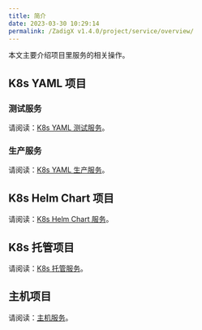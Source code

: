 ```yaml
---
title: 简介
date: 2023-03-30 10:29:14
permalink: /ZadigX v1.4.0/project/service/overview/
---
```


本文主要介绍项目里服务的相关操作。

## K8s YAML 项目

### 测试服务

请阅读：[K8s YAML 测试服务](/ZadigX%20v1.4.0/project/service/k8s/)。

### 生产服务 

请阅读：[K8s YAML 生产服务](/ZadigX%20v1.4.0/project/service/k8s/prod/)。

## K8s Helm Chart 项目

请阅读：[K8s Helm Chart 服务](/ZadigX%20v1.4.0/project/service/helm/chart/)。

## K8s 托管项目

请阅读：[K8s 托管服务](/ZadigX%20v1.4.0/project/service/k8s/host/)。

## 主机项目

请阅读：[主机服务](/ZadigX%20v1.4.0/project/service/vm/)。
